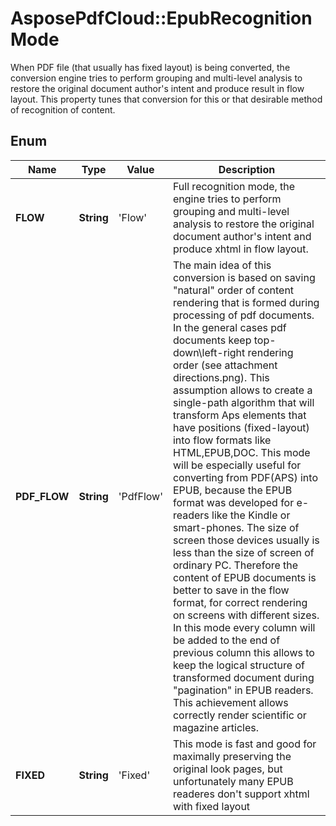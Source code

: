 ﻿# AsposePdfCloud::EpubRecognitionMode
When PDF file (that usually has fixed layout) is being converted,
            the conversion engine tries to perform grouping and multi-level analysis to restore
            the original document author's intent and produce result in flow layout.
 This property tunes that conversion for this or that
            desirable method of recognition of content.
            

## Enum
Name | Type | Value | Description
------------ | ------------- | ------------- | -------------
**FLOW** | **String** | 'Flow' | Full recognition mode, the engine tries to perform grouping and multi-level analysis to restore the original document author's intent and produce xhtml in flow layout.
**PDF_FLOW** | **String** | 'PdfFlow' | The main idea of this conversion is based on saving "natural" order of content rendering that is formed during processing of pdf documents. In the general cases pdf documents keep top-down\left-right rendering order (see attachment directions.png). This assumption allows to create a single-path algorithm that will transform Aps elements that have positions (fixed-layout) into flow formats like HTML,EPUB,DOC. This mode will be especially useful for converting from PDF(APS) into EPUB, because the EPUB format was developed for e-readers like the Kindle or smart-phones. The size of screen those devices usually is less than the size of screen of ordinary PC. Therefore the content of EPUB documents is better to save in the flow format, for correct rendering on screens with different sizes. In this mode every column will be added to the end of previous column this allows to keep the logical structure of transformed document during "pagination" in EPUB readers. This achievement allows correctly render scientific or magazine articles.
**FIXED** | **String** | 'Fixed' | This mode is fast and good for maximally preserving the original look pages, but unfortunately many EPUB readeres don't support xhtml with fixed layout



